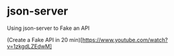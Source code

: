 # json-server
Using json-server to Fake an API

(Create a Fake API in 20 min)[https://www.youtube.com/watch?v=1zkgdLZEdwM]
